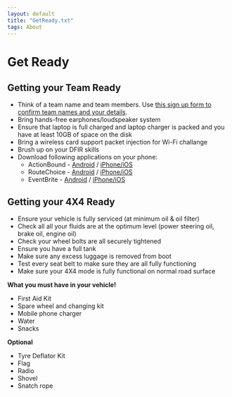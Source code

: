 ```yaml
---
layout: default
title: "GetReady.txt"
tags: About
---
```


# Get Ready

## Getting your Team Ready

* Think of a team name and team members. Use [this sign up form to confirm team names and your details](https://forms.office.com/e/EAx5SNHMbG).
* Bring hands-free earphones/loudspeaker system
* Ensure that laptop is full charged and laptop charger is packed and you have at least 10GB of space on the disk
* Bring a wireless card support packet injection for Wi-Fi challange
* Brush up on your DFIR skills
* Download following applications on your phone:
  * ActionBound - [Android](https://play.google.com/store/apps/details?id=de.actionbound&hl=en_US&gl=US)   /   [iPhone/iOS](https://apps.apple.com/us/app/actionbound/id582660833)
  * RouteChoice - [Android](https://play.google.com/store/apps/details?id=com.routechoices.routechoicestracker&hl=en_US&gl=US)   /   [iPhone/iOS](https://apps.apple.com/id/app/routechoices-tracker/id1570437272)
  * EventBrite - [Android](https://play.google.com/store/apps/details?id=com.eventbrite.attendee&hl=en_US&gl=US)   /   [iPhone/iOS](https://apps.apple.com/us/app/eventbrite/id487922291)

## Getting your 4X4 Ready

* Ensure your vehicle is fully serviced (at minimum oil & oil filter)
* Check all all your fluids are at the optimum level (power steering oil, brake oil, engine oil)
* Check your wheel bolts are all securely tightened
* Ensure you have a full tank
* Make sure any excess luggage is removed from boot
* Test every seat belt to make sure they are all fully functioning
* Make sure your 4X4 mode is fully functional on normal road surface

**What you must have in your vehicle!**

* First Aid Kit
* Spare wheel and changing kit
* Mobile phone charger
* Water
* Snacks

**Optional**

* Tyre Deflator Kit
* Flag
* Radio
* Shovel
* Snatch rope


